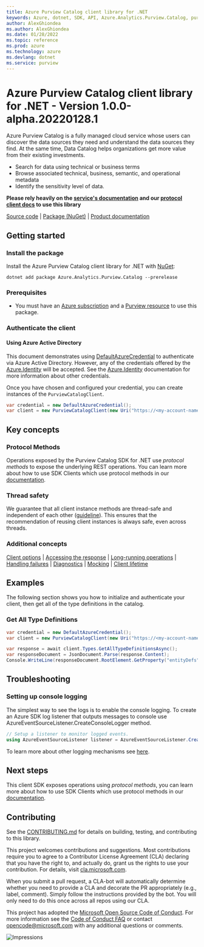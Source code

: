 ```yaml
---
title: Azure Purview Catalog client library for .NET
keywords: Azure, dotnet, SDK, API, Azure.Analytics.Purview.Catalog, purview
author: AlexGhiondea
ms.author: AlexGhiondea
ms.date: 01/28/2022
ms.topic: reference
ms.prod: azure
ms.technology: azure
ms.devlang: dotnet
ms.service: purview
---
```

# Azure Purview Catalog client library for .NET - Version 1.0.0-alpha.20220128.1 


Azure Purview Catalog is a fully managed cloud service whose users can discover the data sources they need and understand the data sources they find. At the same time, Data Catalog helps organizations get more value from their existing investments.

- Search for data using technical or business terms
- Browse associated technical, business, semantic, and operational metadata
- Identify the sensitivity level of data.

**Please rely heavily on the [service's documentation][catalog_service_documentation] and our [protocol client docs][protocol_client_quickstart] to use this library**

[Source code][source_code] | [Package (NuGet)][client_nuget_package] | [Product documentation][catalog_product_documentation]

## Getting started

### Install the package

Install the Azure Purview Catalog client library for .NET with [NuGet][client_nuget_package]:

```dotnetcli
dotnet add package Azure.Analytics.Purview.Catalog --prerelease
```

### Prerequisites

- You must have an [Azure subscription][azure_subscription] and a [Purview resource][purview_resource] to use this package.

### Authenticate the client

#### Using Azure Active Directory

This document demonstrates using [DefaultAzureCredential][default_cred_ref] to authenticate via Azure Active Directory. However, any of the credentials offered by the [Azure.Identity][azure_identity] will be accepted.  See the [Azure.Identity][azure_identity] documentation for more information about other credentials.

Once you have chosen and configured your credential, you can create instances of the `PurviewCatalogClient`.

```C#
var credential = new DefaultAzureCredential();
var client = new PurviewCatalogClient(new Uri("https://<my-account-name>.purview.azure.com"), credential);
```

## Key concepts

### Protocol Methods

Operations exposed by the Purview Catalog SDK for .NET use *protocol methods* to expose the underlying REST operations. You can learn more about how to use SDK Clients which use protocol methods in our [documentation][protocol_client_quickstart].

### Thread safety

We guarantee that all client instance methods are thread-safe and independent of each other ([guideline](https://azure.github.io/azure-sdk/dotnet_introduction.html#dotnet-service-methods-thread-safety)). This ensures that the recommendation of reusing client instances is always safe, even across threads.

### Additional concepts
<!-- CLIENT COMMON BAR -->
[Client options](https://github.com/Azure/azure-sdk-for-net/blob/main/sdk/core/Azure.Core/README.md#configuring-service-clients-using-clientoptions) |
[Accessing the response](https://github.com/Azure/azure-sdk-for-net/blob/main/sdk/core/Azure.Core/README.md#accessing-http-response-details-using-responset) |
[Long-running operations](https://github.com/Azure/azure-sdk-for-net/blob/main/sdk/core/Azure.Core/README.md#consuming-long-running-operations-using-operationt) |
[Handling failures](https://github.com/Azure/azure-sdk-for-net/blob/main/sdk/core/Azure.Core/README.md#reporting-errors-requestfailedexception) |
[Diagnostics](https://github.com/Azure/azure-sdk-for-net/blob/main/sdk/core/Azure.Core/samples/Diagnostics.md) |
[Mocking](https://github.com/Azure/azure-sdk-for-net/blob/main/sdk/core/Azure.Core/README.md#mocking) |
[Client lifetime](https://devblogs.microsoft.com/azure-sdk/lifetime-management-and-thread-safety-guarantees-of-azure-sdk-net-clients/)
<!-- CLIENT COMMON BAR -->

## Examples

The following section shows you how to initialize and authenticate your client, then get all of the type definitions in the catalog.

### Get All Type Definitions

```C#
var credential = new DefaultAzureCredential();
var client = new PurviewCatalogClient(new Uri("https://<my-account-name>.purview.azure.com"), credential);

var response = await client.Types.GetAllTypeDefinitionsAsync();
var responseDocument = JsonDocument.Parse(response.Content);
Console.WriteLine(responseDocument.RootElement.GetProperty("entityDefs"));
```

## Troubleshooting

### Setting up console logging
The simplest way to see the logs is to enable the console logging.
To create an Azure SDK log listener that outputs messages to console use AzureEventSourceListener.CreateConsoleLogger method.

```C#
// Setup a listener to monitor logged events.
using AzureEventSourceListener listener = AzureEventSourceListener.CreateConsoleLogger();
```

To learn more about other logging mechanisms see [here][azure_core_diagnostics].

## Next steps

This client SDK exposes operations using *protocol methods*, you can learn more about how to use SDK Clients which use protocol methods in our [documentation][protocol_client_quickstart].

## Contributing

See the [CONTRIBUTING.md][contributing] for details on building, testing, and contributing to this library.

This project welcomes contributions and suggestions. Most contributions require you to agree to a Contributor License Agreement (CLA) declaring that you have the right to, and actually do, grant us the rights to use your contribution. For details, visit [cla.microsoft.com][cla].

When you submit a pull request, a CLA-bot will automatically determine whether you need to provide a CLA and decorate the PR appropriately (e.g., label, comment). Simply follow the instructions provided by the bot. You will only need to do this once across all repos using our CLA.

This project has adopted the [Microsoft Open Source Code of Conduct][code_of_conduct]. For more information see the [Code of Conduct FAQ][coc_faq] or contact [opencode@microsoft.com][coc_contact] with any additional questions or comments.

<!-- LINKS -->
[source_code]: https://github.com/Azure/azure-sdk-for-net/tree/main/sdk/purview/Azure.Analytics.Purview.Catalog/src
[client_nuget_package]: https://www.nuget.org/packages?q=Azure.Analytics.Purview.Catalog
[catalog_service_documentation]: https://azure.microsoft.com/services/purview/
[catalog_product_documentation]: https://docs.microsoft.com/azure/purview/
[azure_identity]: https://github.com/Azure/azure-sdk-for-net/tree/main/sdk/identity/Azure.Identity
[protocol_client_quickstart]: https://aka.ms/azsdk/net/protocol/quickstart
[default_cred_ref]: https://docs.microsoft.com/dotnet/api/azure.identity.defaultazurecredential?view=azure-dotnet
[azure_subscription]: https://azure.microsoft.com/free/dotnet/
[purview_resource]: https://docs.microsoft.com/azure/purview/create-catalog-portal
[azure_core_diagnostics]: https://github.com/Azure/azure-sdk-for-net/blob/main/sdk/core/Azure.Core/samples/Diagnostics.md
[cla]: https://cla.microsoft.com
[code_of_conduct]: https://opensource.microsoft.com/codeofconduct/
[coc_faq]: https://opensource.microsoft.com/codeofconduct/faq/
[coc_contact]: mailto:opencode@microsoft.com
[contributing]: https://github.com/Azure/azure-sdk-for-net/blob/main/CONTRIBUTING.md

![Impressions](https://azure-sdk-impressions.azurewebsites.net/api/impressions/azure-sdk-for-net%2Fsdk%2Fpurview%2FAzure.Analytics.Purview.Catalog%2FREADME.png)

